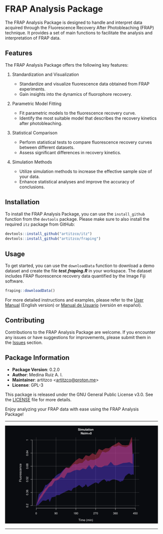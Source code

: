 # FRAP Analysis Package

The FRAP Analysis Package is designed to handle and interpret data acquired through the Fluorescence Recovery After Photobleaching (FRAP) technique. It provides a set of main functions to facilitate the analysis and interpretation of FRAP data.

## Features

The FRAP Analysis Package offers the following key features:

1. Standardization and Visualization
   - Standardize and visualize fluorescence data obtained from FRAP experiments.
   - Gain insights into the dynamics of fluorophore recovery.
   
2. Parametric Model Fitting
   - Fit parametric models to the fluorescence recovery curve.
   - Identify the most suitable model that describes the recovery kinetics after photobleaching.
   
3. Statistical Comparison
   - Perform statistical tests to compare fluorescence recovery curves between different datasets.
   - Assess significant differences in recovery kinetics.
   
4. Simulation Methods
   - Utilize simulation methods to increase the effective sample size of your data.
   - Enhance statistical analyses and improve the accuracy of conclusions.

## Installation

To install the FRAP Analysis Package, you can use the `install_github` function from the `devtools` package. Please make sure to also install the required `itz` package from GitHub:

```R
devtools::install_github("artitzco/itz")
devtools::install_github("artitzco/fraping")
```

## Usage

To get started, you can use the `downloadData` function to download a demo dataset and create the file ***test.fraping.R*** in your workspace. The dataset includes FRAP fluorescence recovery data quantified by the Image Fiji software.

```R
fraping::downloadData()
```

For more detailed instructions and examples, please refer to the [User Manual](https://artitzco.github.io/proyects/fraping/frapingmanual-en.html) (English version) or [Manual de Usuario](https://artitzco.github.io/proyects/fraping/frapingmanual-es.html) (versión en español).

## Contributing

Contributions to the FRAP Analysis Package are welcome. If you encounter any issues or have suggestions for improvements, please submit them in the [Issues](https://github.com/artitzco/fraping/issues) section.

## Package Information

- **Package Version**: 0.2.0
- **Author**: Medina Ruiz A. I.
- **Maintainer**: artitzco <[artitzco@proton.me](https://artitzco.github.io/util/contact.html)>
- **License**: GPL-3

This package is released under the GNU General Public License v3.0. See the [LICENSE](LICENSE) file for more details.

Enjoy analyzing your FRAP data with ease using the FRAP Analysis Package!

----------------

![](sim.gif)

----------------
